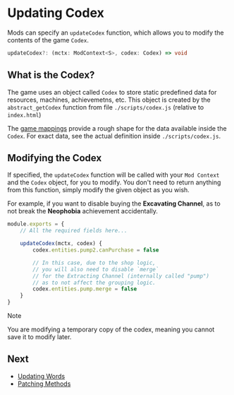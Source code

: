 # Updating Codex

Mods can specify an `updateCodex` function, which allows you to modify the
contents of the game `Codex`.

```ts
updateCodex?: (mctx: ModContext<S>, codex: Codex) => void
```

## What is the Codex?

The game uses an object called `Codex` to store static predefined data for
resources, machines, achievemetns, etc. This object is created by the
`abstract_getCodex` function from file `./scripts/codex.js` (relative to
`index.html`)

The [game mappings](./01-what-are-mods.md#types) provide a rough shape for the
data available inside the `Codex`. For exact data, see the actual definition
inside `./scripts/codex.js`.

## Modifying the Codex

If specified, the `updateCodex` function will be called with your `Mod Context`
and the `Codex` object, for you to modify. You don't need to return anything
from this function, simply modify the given object as you wish.

For example, if you want to disable buying the **Excavating Channel**, as to not
break the **Neophobia** achievement accidentally.

```js
module.exports = {
	// All the required fields here...

	updateCodex(mctx, codex) {
		codex.entities.pump2.canPurchase = false

		// In this case, due to the shop logic,
		// you will also need to disable `merge`
		// for the Extracting Channel (internally called "pump")
		// as to not affect the grouping logic.
		codex.entities.pump.merge = false
	}
}
```

> [!NOTE]
>
> You are modifying a temporary copy of the codex, meaning you cannot save it to
> modify later.

## Next

- [Updating Words](./06-updating-words.md)
- [Patching Methods](./07-patching-methods.md)
